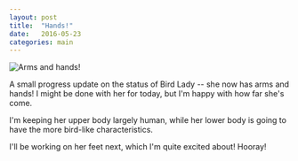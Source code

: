 ```yaml
---
layout: post
title:  "Hands!"
date:   2016-05-23
categories: main
---
```

![Arms and hands!](http://tiffanystallings.github.io/blog/images/birdlady_02.png)

A small progress update on the status of Bird Lady -- she now has arms and hands! I might be done with her for today, but I'm happy with how far she's come.

I'm keeping her upper body largely human, while her lower body is going to have the more bird-like characteristics.

I'll be working on her feet next, which I'm quite excited about! Hooray!